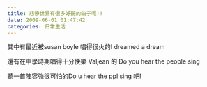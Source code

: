 ```yaml
---
title: 悲慘世界有很多好聽的曲子呢!!
date: 2009-06-01 01:47:42
categories: 日常生活
---
```


  
其中有最近被susan boyle 唱得很火的I dreamed a dream  
  
還有在中學時期唱得十分快樂 Valjean 的 Do you hear the people sing  
  
聽一首陣容強很可怕的Do u hear the ppl sing 吧!  
  
  